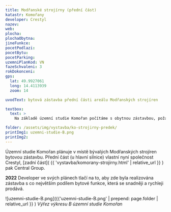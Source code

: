 ```yaml
---
title: Modřanské strojírny (přední část)
katastr: Komořany
developer: Crestyl
nazev: 
web: 
plocha:
plochaObytna:
jineFunkce: 
pocetPodlazi: 
pocetBytu: 
pocetParking:
uzemniPlanKod: VN
fazeSchvaleni: 3
rokDokonceni: 
gps:
  lat: 49.9927061
  long: 14.4113939
  zoom: 14

uvodText: bytová zástavba přední části areálu Modřanských strojíren

textbox:
  text: >
    Na základě územní studie Komořan počítáme s obytnou zástavbou, požadujeme ale co největší dodržení požadavků a doporučení z této studie, zejména přítomnost obchodních parterů kolem tramvajové trati a náměstí a co největší zachování nebytové funkce tak, aby se z Komořan stala městská část krátkých vzdáleností.

folder: /assets/img/vystavba/ko-strojirny-predek/
printImg1: uzemni-studie-B.png
printImg2: 
---
```


Územní studie Komořan plánuje v místě bývalých Modřanských strojíren bytovou zástavbu. Přední část (u hlavní silnice) vlastní nyní společnost Crestyl, [zadní část]( {{ 'vystavba/komorany-strojirny.html' | relative_url }} ) pak Central Group.

**2022** Developer ve svých plánech tlačí na to, aby zde byla realizována zástavba s co největším podílem bytové funkce, která se snadněji a rychleji prodává.

![uzemni-studie-B.png]({{'uzemni-studie-B.png' | prepend: page.folder | relative_url }} )
_Výřez výkresu B územní studie Komořan_
